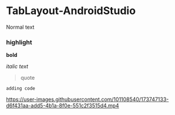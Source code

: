 # TabLayout-AndroidStudio

Normal text

### highlight

**bold**

_italic text_

> quote

`adding code`



















https://user-images.githubusercontent.com/101108540/173747133-d6f431aa-add5-4b1a-8f0e-551c2f3515d4.mp4

